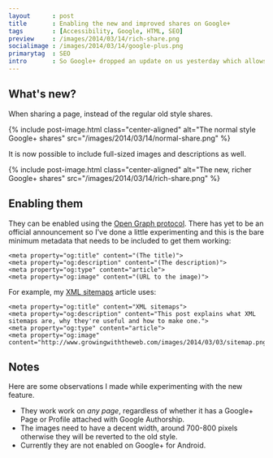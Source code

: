 ```yaml
---
layout      : post
title       : Enabling the new and improved shares on Google+
tags        : [Accessibility, Google, HTML, SEO]
preview     : /images/2014/03/14/rich-share.png
socialimage : /images/2014/03/14/google-plus.png
primarytag  : SEO
intro       : So Google+ dropped an update on us yesterday which allows full-sized image previews and descriptions for page shares! No longer will you have to share images and include a link to get more presence on Google+ feeds. This article will tell you how to get them up on your site!
---
```


## What's new?

When sharing a page, instead of the regular old style shares.

{% include post-image.html class="center-aligned" alt="The normal style Google+ shares" src="/images/2014/03/14/normal-share.png" %}

It is now possible to include full-sized images and descriptions as well.

{% include post-image.html class="center-aligned" alt="The new, richer Google+ shares" src="/images/2014/03/14/rich-share.png" %}



## Enabling them

They can be enabled using the [Open Graph protocol][1]. There has yet to be an official announcement so I've done a little experimenting and this is the bare minimum metadata that needs to be included to get them working:

<!--prettify lang=html-->
    <meta property="og:title" content="(The title)">
    <meta property="og:description" content="(The description)">
    <meta property="og:type" content="article">
    <meta property="og:image" content="(URL to the image)">

For example, my [XML sitemaps][2] article uses:

<!--prettify lang=html-->
	<meta property="og:title" content="XML sitemaps">
	<meta property="og:description" content="This post explains what XML sitemaps are, why they're useful and how to make one.">
	<meta property="og:type" content="article">
	<meta property="og:image" content="http://www.growingwiththeweb.com/images/2014/03/03/sitemap.png">



## Notes

Here are some observations I made while experimenting with the new feature.

- They work work on *any page*, regardless of whether it has a Google+ Page or Profile attached with Google Authorship.
- The images need to have a decent width, around 700-800 pixels otherwise they will be reverted to the old style.
- Currently they are not enabled on Google+ for Android.



[1]: http://ogp.me/
[2]: /2014/03/xml-sitemaps.html
